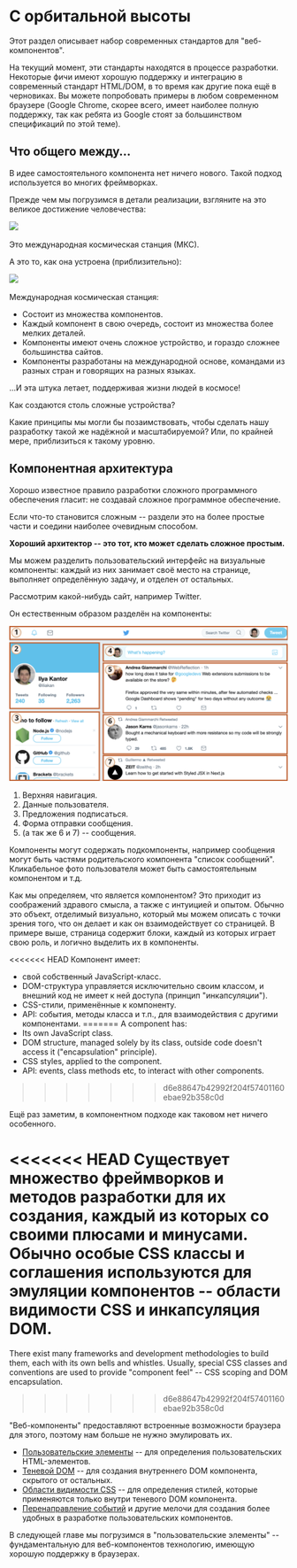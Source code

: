 # С орбитальной высоты

Этот раздел описывает набор современных стандартов для "веб-компонентов".

На текущий момент, эти стандарты находятся в процессе разработки. Некоторые фичи имеют хорошую поддержку и интеграцию в современный стандарт HTML/DOM, в то время как другие пока ещё в черновиках. Вы можете попробовать примеры в любом современном браузере (Google Chrome, скорее всего, имеет наиболее полную поддержку, так как ребята из Google стоят за большинством спецификаций по этой теме).

## Что общего между...

В идее самостоятельного компонента нет ничего нового. Такой подход используется во многих фреймворках.

Прежде чем мы погрузимся в детали реализации, взгляните на это великое достижение человечества:

![](satellite.jpg)

Это международная космическая станция (МКС).

А это то, как она устроена (приблизительно):

![](satellite-expanded.jpg)

Международная космическая станция:
- Состоит из множества компонентов.
- Каждый компонент в свою очередь, состоит из множества более мелких деталей.
- Компоненты имеют очень сложное устройство, и гораздо сложнее большинства сайтов.
- Компоненты разработаны на международной основе, командами из разных стран и говорящих на разных языках.

...И эта штука летает, поддерживая жизни людей в космосе!

Как создаются столь сложные устройства?

Какие принципы мы могли бы позаимствовать, чтобы сделать нашу разработку такой же надёжной и масштабируемой? Или, по крайней мере, приблизиться к такому уровню.

## Компонентная архитектура

Хорошо известное правило разработки сложного программного обеспечения гласит: не создавай сложное программное обеспечение.

Если что-то становится сложным -- раздели это на более простые части и соедини наиболее очевидным способом.

**Хороший архитектор -- это тот, кто может сделать сложное простым.**

Мы можем разделить пользовательский интерфейс на визуальные компоненты: каждый из них занимает своё место на странице, выполняет определённую задачу, и отделен от остальных.

Рассмотрим какой-нибудь сайт, например Twitter.

Он естественным образом разделён на компоненты:

![](web-components-twitter.svg)

1. Верхняя навигация.
2. Данные пользователя.
3. Предложения подписаться.
4. Форма отправки сообщения.
5. (а так же 6 и 7) -- сообщения.

Компоненты могут содержать подкомпоненты, например сообщения могут быть частями родительского компонента "список сообщений". Кликабельное фото пользователя может быть самостоятельным компонентом и т.д.

Как мы определяем, что является компонентом? Это приходит из соображений здравого смысла, а также с интуицией и опытом. Обычно это объект, отделимый визуально, который мы можем описать с точки зрения того, что он делает и как он взаимодействует со страницей. В примере выше, страница содержит блоки, каждый из которых играет свою роль, и логично выделить их в компоненты.

<<<<<<< HEAD
Компонент имеет:
- свой собственный JavaScript-класс.
- DOM-структура управляется исключительно своим классом, и внешний код не имеет к ней доступа (принцип "инкапсуляции").
- CSS-стили, применённые к компоненту.
- API: события, методы класса и т.п., для взаимодействия с другими компонентами.
=======
A component has:
- Its own JavaScript class.
- DOM structure, managed solely by its class, outside code doesn't access it ("encapsulation" principle).
- CSS styles, applied to the component.
- API: events, class methods etc, to interact with other components.
>>>>>>> d6e88647b42992f204f57401160ebae92b358c0d

Ещё раз заметим, в компонентном подходе как таковом нет ничего особенного.

<<<<<<< HEAD
Существует множество фреймворков и методов разработки для их создания, каждый из которых со своими плюсами и минусами. Обычно особые CSS классы и соглашения используются для эмуляции компонентов -- области видимости CSS и инкапсуляция DOM.
=======
There exist many frameworks and development methodologies to build them, each with its own bells and whistles. Usually, special CSS classes and conventions are used to provide "component feel" -- CSS scoping and DOM encapsulation.
>>>>>>> d6e88647b42992f204f57401160ebae92b358c0d

"Веб-компоненты" предоставляют встроенные возможности браузера для этого, поэтому нам больше не нужно эмулировать их.

- [Пользовательские элементы](https://html.spec.whatwg.org/multipage/custom-elements.html#custom-elements) -- для определения пользовательских HTML-элементов.
- [Теневой DOM](https://dom.spec.whatwg.org/#shadow-trees) -- для создания внутреннего DOM компонента, скрытого от остальных.
- [Области видимости CSS](https://drafts.csswg.org/css-scoping/) -- для определения стилей, которые применяются только внутри теневого DOM компонента.
- [Перенаправление событий](https://dom.spec.whatwg.org/#retarget) и другие мелочи для создания более удобных в разработке пользовательских компонентов.

В следующей главе мы погрузимся в "пользовательские элементы" -- фундаментальную для веб-компонентов технологию, имеющую хорошую поддержку в браузерах.
